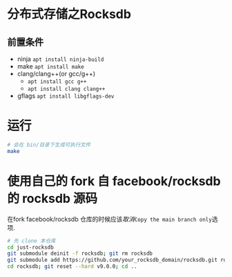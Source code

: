 # 分布式存储之Rocksdb

## 前置条件
- ninja `apt install ninja-build`
- make `apt install make`
- clang/clang++(or gcc/g++)
    - `apt install gcc g++`
    - `apt install clang clang++`
- gflags `apt install libgflags-dev`

# 运行
```bash
# 会在 bin/目录下生成可执行文件
make
```

# 使用自己的 fork 自 facebook/rocksdb 的 rocksdb 源码

在fork facebook/rocksdb 仓库的时候应该*取消*`Copy the main branch only`选项. 

```bash
# 先 clone 本仓库
cd just-rocksdb
git submodule deinit -f rocksdb; git rm rocksdb
git submodule add https://github.com/your_rocksdb_domain/rocksdb.git rocksdb
cd rocksdb; git reset --hard v9.0.0; cd ..
```
